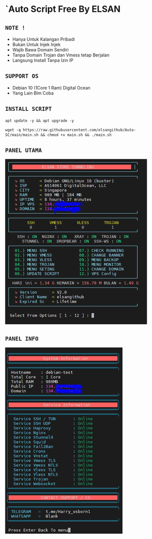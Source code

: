 # `Auto Script Free By ELSAN

## `NOTE !`
- Hanya Untuk Kalangan Pribadi
- Bukan Untuk Injek Injek
- Wajib Bawa Domain Sendiri
- Tanpa Domain Trojan dan Vmess tetap Berjalan
- Langsung Install Tanpa Izin IP

## `SUPPORT OS`
- Debian 10 (1Core 1 Ram) Digital Ocean
- Yang Lain Blm Coba

## `INSTALL SCRIPT`

```
apt update -y && apt upgrade -y
```

```
wget -q https://raw.githubusercontent.com/elsangithub/Auto-SC/main/main.sh && chmod +x main.sh && ./main.sh
```

## `PANEL UTAMA`
![Screenshot (1)](https://raw.githubusercontent.com/elsangithub/Auto-SC/main/Image/1.JPG)

## `PANEL INFO`
![Screenshot (2)](https://raw.githubusercontent.com/elsangithub/Auto-SC/main/Image/2.JPG)
